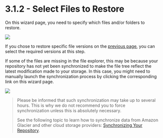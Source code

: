 # 3.1.2 - Select Files to Restore

On this wizard page, you need to specify which files and/or folders to restore.

![](https://github.com/robertzakiev/gitbook/tree/703d9f96af3546d5a85e17cd24df8e3834d130e4/assets/select-files-to-restore.png)

If you chose to restore specific file versions on the [previous page](3.1.1-select-file-versions-to-restore.md), you can select the required versions at this step.

If some of the files are missing in the file explorer, this may be because your repository has not yet been synchronized to make the file tree reflect the latest modification made to your storage. In this case, you might need to manually launch the synchronization process by clicking the corresponding link on this wizard page.

![](https://github.com/robertzakiev/gitbook/tree/703d9f96af3546d5a85e17cd24df8e3834d130e4/assets/synchronize-repository-dialog-window.png)

> Please be informed that such synchronization may take up to several hours. This is why we do not recommend you to force synchronization unless this is absolutely necessary.
>
> See the following topic to learn how to synchronize data from Amazon Glacier and other cloud storage providers: [Synchronizing Your Repository](../../concepts/making-the-file-tree-display-missing-backup-files.md).

